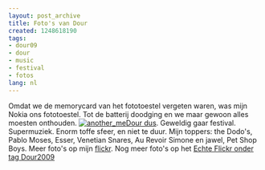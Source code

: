 ```yaml
---
layout: post_archive
title: Foto's van Dour
created: 1248618190
tags:
- dour09
- dour
- music
- festival
- fotos
lang: nl
---
```

Omdat we de memorycard van het fototoestel vergeten waren, was mijn Nokia ons fototoestel. Tot de batterij doodging en we maar gewoon alles moesten onthouden. [![another_me](http://flickr.webschuur.com//data/Dour09/web/another_me.jpg "another_me")](http://flickr.webschuur.com//Dour09/#another_me.jpg)[Dour dus](http://www.dourfestival.be/nl/). Geweldig gaar festival. Supermuziek. Enorm toffe sfeer, en niet te duur. Mijn toppers: the Dodo's, Pablo Moses, Esser, Venetian Snares, Au Revoir Simone en jawel, Pet Shop Boys. Meer foto's op mijn [flickr](http://flickr.webschuur.com//Dour09/). Nog meer foto's op het [Echte Flickr onder tag Dour2009](http://www.flickr.com/photos/tags/dour2009/interesting/)
